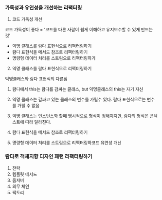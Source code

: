 ### 가독성과 유연성을 개선하는 리팩터링

1. 코드 가독성 개선

코드 가독성이 좋다 = '코드를 다른 사람이 쉽게 이해하고 유지보수할 수 있게 만드는 것'

- 익명 클래스를 람다 표현식으로 리팩터링하기
- 람다 표현식을 메서드 참조로 리팩터링하기
- 명령형 데이터 처리를 스트림으로 리팩터링하기

2. 익명 클래스를 람다 표현식으로 리팩터링하기

익명클래스와 람다 표현식의 다른점
1. 람다에서 this는 람다를 감싸는 클래스, but 익명클래스의 this는 자기 자신
2. 익명 클래스는 감싸고 있는 클래스의 변수를 가릴수 있다. 람다 표현식으로는 변수를 가릴 수 없음
3. 익명 클래스는 인스턴스화 할때 명시적으로 형식이 정해지지만, 람다의 형식은 콘텍스트에 따라 달라진다.



3. 람다 표현식을 메서드 참조로 리팩터링하기
4. 명령형 데이터 처리를 스트림으로 리팩터링하코드 유연성 개선

### 람다로 객체지향 디자인 패턴 리팩터링하기
1. 전략
2. 템플릿 메서드
3. 옵저버
4. 의무 체인
5. 팩토리
